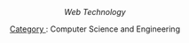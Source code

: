 <div align="center">
  <i>Web Technology</i>
  <p><u> Category </u>:	Computer Science and Engineering</p>
</div>
